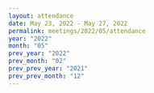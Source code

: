 ```yaml
---
layout: attendance
date: May 23, 2022 - May 27, 2022
permalink: meetings/2022/05/attendance
year: "2022"
month: "05"
prev_year: "2022"
prev_month: "02"
prev_prev_year: "2021"
prev_prev_month: "12"
---
```

